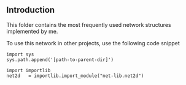 ## Introduction
This folder contains the most frequently used network structures implemented by me.

To use this network in other projects, use the following code snippet
```
import sys
sys.path.append('[path-to-parent-dir]')

import importlib
net2d   = importlib.import_module("net-lib.net2d")
```

